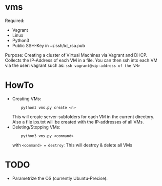 # vms

Required:
  - Vagrant
  - Linux
  - Python3
  - Public SSH-Key in ~/.ssh/id_rsa.pub
  
Purpose:
  Creating a cluster of Virtual Machines via Vagrant and DHCP. Collects the IP-Address of each VM in a file. You can then ssh into each VM via the user: vagrant such as: `ssh vagrant@<ip-address of the VM>`
  
# HowTo
  - Creating <n> VMs: 
      ```
          python3 vms.py create <n>
      ```
    This will create server-subfolders for each VM in the current directory.
    Also a file ips.txt will be created with the IP-addresses of all VMs.
  - Deleting/Stopping VMs: 
      ```
          python3 vms.py <command>
      ```
    with `<command> = destroy`: This will destroy & delete all VMs

# TODO
  - Parametrize the OS (currently Ubuntu-Precise).
